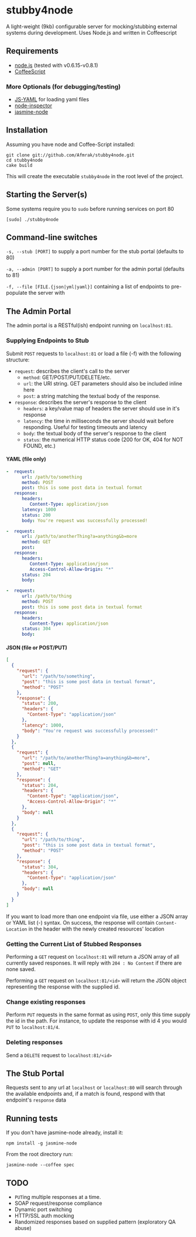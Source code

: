 # stubby4node

A light-weight (9kb) configurable server for mocking/stubbing external systems during development. Uses Node.js and written in Coffeescript

## Requirements

* [node.js](http://nodejs.org/) (tested with v0.6.15-v0.8.1)
* [CoffeeScript](http://coffeescript.org/)

### More Optionals (for debugging/testing)

* [JS-YAML](https://github.com/nodeca/js-yaml) for loading yaml files
* [node-inspector](https://github.com/dannycoates/node-inspector)
* [jasmine-node](https://github.com/mhevery/jasmine-node)

## Installation
Assuming you have node and Coffee-Script installed:

    git clone git://github.com/Afmrak/stubby4node.git
    cd stubby4node
    cake build

This will create the executable `stubby4node` in the root level of the project.

## Starting the Server(s)

Some systems require you to `sudo` before running services on port 80

    [sudo] ./stubby4node

## Command-line switches

`-s, --stub [PORT]` to supply a port number for the stub portal (defaults to 80)

`-a, --admin [PORT]` to supply a port number for the admin portal (defaults to 81)

`-f, --file [FILE.{json|yml|yaml}]` containing a list of endpoints to pre-populate the server with

## The Admin Portal

The admin portal is a RESTful(ish) endpoint running on `localhost:81`.

### Supplying Endpoints to Stub

Submit `POST` requests to `localhost:81` or load a file (-f) with the following structure:

* `request`: describes the client's call to the server
   * `method`: GET/POST/PUT/DELETE/etc.
   * `url`: the URI string. GET parameters should also be included inline here
   * `post`: a string matching the textual body of the response.
* `response`: describes the server's response to the client
   * `headers`: a key/value map of headers the server should use in it's response
   * `latency`: the time in milliseconds the server should wait before responding. Useful for testing timeouts and latency
   * `body`: the textual body of the server's response to the client
   * `status`: the numerical HTTP status code (200 for OK, 404 for NOT FOUND, etc.)

#### YAML (file only)
```yaml
-  request:
      url: /path/to/something
      method: POST
      post: this is some post data in textual format
   response:
      headers:
         Content-Type: application/json
      latency: 1000
      status: 200
      body: You're request was successfully processed!

-  request:
      url: /path/to/anotherThing?a=anything&b=more
      method: GET
      post:
   response:
      headers:
         Content-Type: application/json
         Access-Control-Allow-Origin: "*"
      status: 204
      body:

-  request:
      url: /path/to/thing
      method: POST
      post: this is some post data in textual format
   response:
      headers:
         Content-Type: application/json
      status: 304
      body:
```

#### JSON (file or POST/PUT)
```json
[
  {
    "request": {
      "url": "/path/to/something", 
      "post": "this is some post data in textual format", 
      "method": "POST"
    }, 
    "response": {
      "status": 200, 
      "headers": {
        "Content-Type": "application/json"
      },
      "latency": 1000,
      "body": "You're request was successfully processed!"
    }
  }, 
  {
    "request": {
      "url": "/path/to/anotherThing?a=anything&b=more", 
      "post": null, 
      "method": "GET"
    }, 
    "response": {
      "status": 204, 
      "headers": {
        "Content-Type": "application/json",
        "Access-Control-Allow-Origin": "*"
      }, 
      "body": null
    }
  }, 
  {
    "request": {
      "url": "/path/to/thing", 
      "post": "this is some post data in textual format", 
      "method": "POST"
    }, 
    "response": {
      "status": 304, 
      "headers": {
        "Content-Type": "application/json"
      }, 
      "body": null
    }
  }
]
```

If you want to load more than one endpoint via file, use either a JSON array or YAML list (-) syntax. On success, the response will contain `Content-Location` in the header with the newly created resources' location

### Getting the Current List of Stubbed Responses

Performing a `GET` request on `localhost:81` will return a JSON array of all currently saved responses. It will reply with `204 : No Content` if there are none saved.

Performing a `GET` request on `localhost:81/<id>` will return the JSON object representing the response with the supplied id.

### Change existing responses

Perform `PUT` requests in the same format as using `POST`, only this time supply the id in the path. For instance, to update the response with id 4 you would `PUT` to `localhost:81/4`.

### Deleting responses

Send a `DELETE` request to `localhost:81/<id>`

## The Stub Portal

Requests sent to any url at `localhost` or `localhost:80` will search through the available endpoints and, if a match is found, respond with that endpoint's `response` data

## Running tests

If you don't have jasmine-node already, install it:

    npm install -g jasmine-node

From the root directory run:

    jasmine-node --coffee spec

## TODO

* `PUT`ing multiple responses at a time.
* SOAP request/response compliance
* Dynamic port switching
* HTTP/SSL auth mocking
* Randomized responses based on supplied pattern (exploratory QA abuse)
